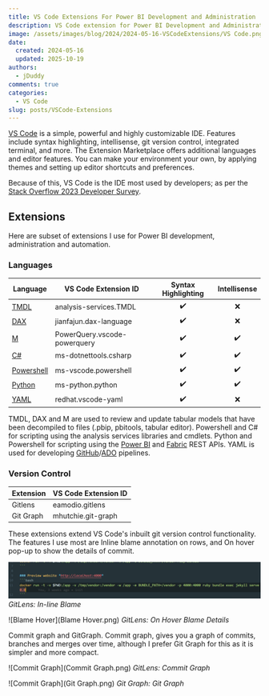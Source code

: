 ```yaml
---
title: VS Code Extensions For Power BI Development and Administration
description: VS Code extension for Power BI Development and Administration
image: /assets/images/blog/2024/2024-05-16-VSCodeExtensions/VS Code.png
date:
  created: 2024-05-16
  updated: 2025-10-19
authors:
  - jDuddy
comments: true
categories:
  - VS Code
slug: posts/VSCode-Extensions
---
```


[VS Code](https://code.visualstudio.com/) is a simple, powerful and highly customizable IDE. Features include syntax highlighting, intellisense, git version control, integrated terminal, and more. The Extension Marketplace offers additional languages and editor features. You can make your environment your own, by applying themes and setting up editor shortcuts and preferences.

Because of this, VS Code is the IDE most used by developers; as per the [Stack Overflow 2023 Developer Survey](https://survey.stackoverflow.co/2023/#section-most-popular-technologies-integrated-development-environment).

## Extensions

Here are subset of extensions I use for Power BI development, administration and automation.

### Languages

| Language                                                                                                      | VS Code Extension ID         | Syntax Highlighting | Intellisense |
| ------------------------------------------------------------------------------------------------------------- | ---------------------------- | :-----------------: | :----------: |
| [TMDL](https://learn.microsoft.com/en-us/analysis-services/tmdl/tmdl-overview?view=asallproducts-allversions) | analysis-services.TMDL       |         ✔️          |      ❌      |
| [DAX](https://learn.microsoft.com/en-us/dax/)                                                                 | jianfajun.dax-language       |         ✔️          |      ❌      |
| [M](https://learn.microsoft.com/en-us/powerquery-m/)                                                          | PowerQuery.vscode-powerquery |         ✔️          |      ✔️      |
| [C#](https://learn.microsoft.com/en-us/dotnet/csharp/language-reference/)                                     | ms-dotnettools.csharp        |         ✔️          |      ✔️      |
| [Powershell](https://learn.microsoft.com/en-us/powershell/)                                                   | ms-vscode.powershell         |         ✔️          |      ✔️      |
| [Python](https://www.python.org/)                                                                             | ms-python.python             |         ✔️          |      ✔️      |
| [YAML](https://yaml.org/)                                                                                     | redhat.vscode-yaml           |         ✔️          |      ❌      |

TMDL, DAX and M are used to review and update tabular models that have been decompiled to files (.pbip, pbitools, tabular editor). Powershell and C# for scripting using the analysis services libraries and cmdlets. Python and Powershell for scripting using the [Power BI](https://learn.microsoft.com/en-us/rest/api/power-bi/) and [Fabric](https://learn.microsoft.com/en-us/rest/api/fabric/articles/) REST APIs. YAML is used for developing [GitHub](https://github.com/)/[ADO](https://azure.microsoft.com/en-us/products/devops) pipelines.

### Version Control

| Extension | VS Code Extension ID |
| --------- | -------------------- |
| Gitlens   | eamodio.gitlens      |
| Git Graph | mhutchie.git-graph   |

These extensions extend VS Code's inbuilt git version control functionality. The features I use most are Inline blame annotation on rows, and On hover pop-up to show the details of commit.

![Blame](Blame.png)
_GitLens: In-line Blame_

![Blame Hover](Blame Hover.png)
_GitLens: On Hover Blame Details_

Commit graph and GitGraph. Commit graph, gives you a graph of commits, branches and merges over time, although I prefer Git Graph for this as it is simpler and more compact.

![Commit Graph](Commit Graph.png)
_GitLens: Commit Graph_

![Commit Graph](Git Graph.png)
_Git Graph: Git Graph_
